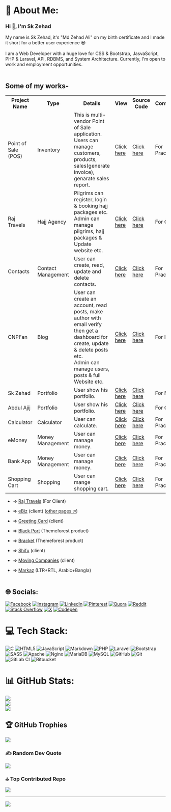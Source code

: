 # 💫 About Me:

<h3 align="left">Hi 👋, I'm Sk Zehad</h3>

My name is Sk Zehad, it's "Md Zehad Ali" on my birth certificate and I made it short for a better user experience 😎<br><br>I am a Web Developer with a huge love for CSS & Bootstrap, JasvaScript, PHP & Laravel, API, RDBMS, and System Architecture. Currently, I'm open to work and employment opportunities.<br><br>

## Some of my works-

<table>
    <tr>
        <th>Project Name</th>
        <th>Type</th>
        <th>Details</th>
        <th>View</th>
        <th>Source Code</th>
        <th>Comment's</th>
    </tr>
    <tr>
        <td>Point of Sale (POS)</td>
        <td>Inventory</td>
        <td>This is multi-vendor Point of Sale application.
        Users can manage customers, products, sales(generate invoice), genarate sales report. 
        <td><a target="_blank" href="#">Click here</a></td>
        <td><a target="_blank" href="https://github.com/sehabkhanzehad/pos">Click here</a></td>
        <td>For Practice</td>
    </tr>
    <tr>
        <td>Raj Travels</td>
        <td>Hajj Agency</td>
        <td>Pilgrims can register, login & booking hajj packages etc.
        <br>Admin can manage pilgrims, hajj packages & Update website etc.</td>
        <td><a target="_blank" href="https://msrajtravels.com">Click here</a></td>
        <td><a target="_blank" href="https://github.com/sehabkhanzehad/rajTravels">Click here</a></td>
        <td>For Client</td>
    </tr>
    <tr>
        <td>Contacts</td>
        <td>Contact Management</td>
        <td>User can create, read, update and delete contacts.
        <td><a target="_blank" href="#">Click here</a></td>
        <td><a target="_blank" href="https://github.com/sehabkhanzehad?tab=repositories">Click here</a></td>
        <td>For Practice</td>
    </tr>
    <tr>
        <td>CNPI'an</td>
        <td>Blog</td>
        <td>User can create an account, read posts, make author with email verify then get a dashboard for create, update & delete posts etc.<br>Admin can manage users, posts & full Website etc.
        </td>
        <td><a target="_blank" href="https://cnpian.blog">Click here</a></td>
        <td><a target="_blank" href="https://github.com/sehabkhanzehad/cnpianOld">Click here</a></td>
        <td>For Institute</td>
    </tr>
    <tr>
        <td>Sk Zehad</td>
        <td>Portfolio</td>
        <td>User show his portfolio.</td>
        <td><a target="_blank" href="https://sehabkhanzehad.dev">Click here</a></td>
        <td><a target="_blank" href="https://github.com/sehabkhanzehad/sehabkhanzehad.dev">Click here</a></td>
        <td>For Myself</td>
    </tr>
    <tr>
        <td>Abdul Ajij</td>
        <td>Portfolio</td>
        <td>User show his portfolio.</td>
        <td><a target="_blank" href="#">Click here</a></td>
        <td><a target="_blank" href="https://github.com/sehabkhanzehad/abdulajij.msrajtravels.com">Click here</a></td>
        <td>For Client</td>
    </tr>
    <tr>
        <td>Calculator</td>
        <td>Calculator</td>
        <td>User can calculate.</td>
        <td><a target="_blank" href="#">Click here</a></td>
        <td><a target="_blank" href="https://github.com/sehabkhanzehad?tab=repositories">Click here</a></td>
        <td>For Practice</td>
    </tr>
    <tr>
        <td>eMoney</td>
        <td>Money Management</td>
        <td>User can manage money.</td>
        <td><a target="_blank" href="#">Click here</a></td>
        <td><a target="_blank" href="https://github.com/sehabkhanzehad?tab=repositories">Click here</a></td>
        <td>For Practice</td>
    </tr>
    <tr>
        <td>Bank App</td>
        <td>Money Management</td>
        <td>User can manage money.</td>
        <td><a target="_blank" href="#">Click here</a></td>
        <td><a target="_blank" href="https://github.com/sehabkhanzehad?tab=repositories">Click here</a></td>
        <td>For Practice</td>
    </tr>
    <tr>
        <td>Shopping Cart</td>
        <td>Shopping</td>
        <td>User can mange shopping cart.</td>
        <td><a target="_blank" href="#">Click here</a></td>
        <td><a target="_blank" href="https://github.com/sehabkhanzehad?tab=repositories">Click here</a></td>
        <td>For Practice</td>
    </tr>
   
</table>

- ⇒ [Raj Travels](https://msrajtravels.com) (For Client)

- ⇒ [eBiz](https://ebz.onrender.com/) (client) ([other pages ↗](https://ebz.onrender.com/loggedin))
- ⇒ [Greeting Card](https://the-perfect-greeting.pages.dev/) (client)
- ⇒ [Black Port](https://tanim.raptit.com/blackport/preview.html) (Themeforest product)
- ⇒ [Bracket](https://tanim.raptit.com/bracket/preview.html) (Themeforest product)
- ⇒ [Shifu](https://tanimmahbub.github.io/shifu/) (client)
- ⇒ [Moving Companies](https://tanimmahbub.github.io/movingCompanies/) (client)
- ⇒ [Markaz](https://markazul-uloom.com/) (LTR+RTL, Arabic+Bangla)
  <br/><br/>

## 🌐 Socials:

[![Facebook](https://img.shields.io/badge/Facebook-%231877F2.svg?logo=Facebook&logoColor=white)](https://facebook.com/sehabkhanzehad) [![Instagram](https://img.shields.io/badge/Instagram-%23E4405F.svg?logo=Instagram&logoColor=white)](https://instagram.com/sehabkhanzehad) [![LinkedIn](https://img.shields.io/badge/LinkedIn-%230077B5.svg?logo=linkedin&logoColor=white)](https://linkedin.com/in/sehabkhanzehad) [![Pinterest](https://img.shields.io/badge/Pinterest-%23E60023.svg?logo=Pinterest&logoColor=white)](https://pinterest.com/sehabkhanzehad) [![Quora](https://img.shields.io/badge/Quora-%23B92B27.svg?logo=Quora&logoColor=white)](https://quora.com/profile/Zehad) [![Reddit](https://img.shields.io/badge/Reddit-%23FF4500.svg?logo=Reddit&logoColor=white)](https://reddit.com/user/sehabkhanzehad) [![Stack Overflow](https://img.shields.io/badge/-Stackoverflow-FE7A16?logo=stack-overflow&logoColor=white)](https://stackoverflow.com/users/sehabkhanzehad) [![X](https://img.shields.io/badge/X-black.svg?logo=X&logoColor=white)](https://x.com/sehabkhanzehad) [![Codepen](https://img.shields.io/badge/Codepen-000000?style=for-the-badge&logo=codepen&logoColor=white)](https://codepen.io/sehabkhanzehad)

# 💻 Tech Stack:

![C](https://img.shields.io/badge/c-%2300599C.svg?style=for-the-badge&logo=c&logoColor=white) ![HTML5](https://img.shields.io/badge/html5-%23E34F26.svg?style=for-the-badge&logo=html5&logoColor=white) ![JavaScript](https://img.shields.io/badge/javascript-%23323330.svg?style=for-the-badge&logo=javascript&logoColor=%23F7DF1E) ![Markdown](https://img.shields.io/badge/markdown-%23000000.svg?style=for-the-badge&logo=markdown&logoColor=white) ![PHP](https://img.shields.io/badge/php-%23777BB4.svg?style=for-the-badge&logo=php&logoColor=white) ![Laravel](https://img.shields.io/badge/laravel-%23FF2D20.svg?style=for-the-badge&logo=laravel&logoColor=white) ![Bootstrap](https://img.shields.io/badge/bootstrap-%238511FA.svg?style=for-the-badge&logo=bootstrap&logoColor=white) ![SASS](https://img.shields.io/badge/SASS-hotpink.svg?style=for-the-badge&logo=SASS&logoColor=white) ![Apache](https://img.shields.io/badge/apache-%23D42029.svg?style=for-the-badge&logo=apache&logoColor=white) ![Nginx](https://img.shields.io/badge/nginx-%23009639.svg?style=for-the-badge&logo=nginx&logoColor=white) ![MariaDB](https://img.shields.io/badge/MariaDB-003545?style=for-the-badge&logo=mariadb&logoColor=white) ![MySQL](https://img.shields.io/badge/mysql-4479A1.svg?style=for-the-badge&logo=mysql&logoColor=white) ![GitHub](https://img.shields.io/badge/github-%23121011.svg?style=for-the-badge&logo=github&logoColor=white) ![Git](https://img.shields.io/badge/git-%23F05033.svg?style=for-the-badge&logo=git&logoColor=white) ![GitLab CI](https://img.shields.io/badge/gitlab%20CI-%23181717.svg?style=for-the-badge&logo=gitlab&logoColor=white) ![Bitbucket](https://img.shields.io/badge/bitbucket-%230047B3.svg?style=for-the-badge&logo=bitbucket&logoColor=white)

# 📊 GitHub Stats:

![](https://github-readme-stats.vercel.app/api?username=sehabkhanzehad&theme=transparent&hide_border=false&include_all_commits=false&count_private=false)<br/>
![](https://github-readme-streak-stats.herokuapp.com/?user=sehabkhanzehad&theme=transparent&hide_border=false)<br/>
![](https://github-readme-stats.vercel.app/api/top-langs/?username=sehabkhanzehad&theme=transparent&hide_border=false&include_all_commits=false&count_private=false&layout=compact)

## 🏆 GitHub Trophies

![](https://github-profile-trophy.vercel.app/?username=sehabkhanzehad&theme=radical&no-frame=false&no-bg=false&margin-w=4)

### ✍️ Random Dev Quote

![](https://quotes-github-readme.vercel.app/api?type=horizontal&theme=radical)

### 🔝 Top Contributed Repo

![](https://github-contributor-stats.vercel.app/api?username=sehabkhanzehad&limit=5&theme=dark&combine_all_yearly_contributions=true)

---

[![](https://visitcount.itsvg.in/api?id=sehabkhanzehad&icon=0&color=0)](https://visitcount.itsvg.in)

<!-- Proudly created with GPRM ( https://gprm.itsvg.in ) -->

